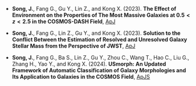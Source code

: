 - <strong>Song, J.</strong>, Fang G., Gu Y., Lin Z., and Kong X. (2023). <strong>The Effect of Environment on the Properties of The Most Massive Galaxies at $0.5< z <2.5$ in the COSMOS-DASH Field</strong>, [ApJ](https://doi.org/10.3847/1538-4357/acd174)

- <strong>Song, J.</strong>, Fang G., Lin Z., Gu Y., and Kong X. (2023). <strong>Solution to the Conflict Between the Estimation of Resolved and Unresolved Galaxy Stellar Mass from the Perspective of JWST</strong>, [ApJ](https://doi.org/10.3847/1538-4357/ad0365)

- <strong>Song, J.</strong>, Fang G., Ba S., Lin Z., Gu Y., Zhou C., Wang T., Hao C., Liu G., Zhang H., Yao Y., and Kong X. (2024). <strong>USmorph: An Updated Framework of Automatic Classification of Galaxy Morphologies and Its Application to Galaxies in the COSMOS Field</strong>, [ApJS](https://doi.org/10.3847/1538-4365/ad434f)

